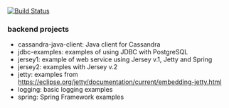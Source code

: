 [![Build Status](https://travis-ci.org/akhalikov/backend.svg?branch=master)](https://travis-ci.org/akhalikov/backend)

### backend projects

* cassandra-java-client: Java client for Cassandra
* jdbc-examples: examples of using JDBC with PostgreSQL  
* jersey1: example of web service using Jersey v.1, Jetty and Spring
* jersey2: examples with Jersey v.2
* jetty: examples from https://eclipse.org/jetty/documentation/current/embedding-jetty.html  
* logging: basic logging examples
* spring: Spring Framework examples
